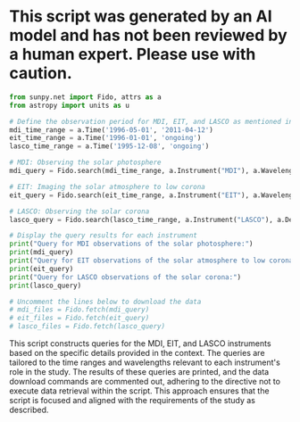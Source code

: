 # This script was generated by an AI model and has not been reviewed by a human expert. Please use with caution.

```python
from sunpy.net import Fido, attrs as a
from astropy import units as u

# Define the observation period for MDI, EIT, and LASCO as mentioned in the context
mdi_time_range = a.Time('1996-05-01', '2011-04-12')
eit_time_range = a.Time('1996-01-01', 'ongoing')
lasco_time_range = a.Time('1995-12-08', 'ongoing')

# MDI: Observing the solar photosphere
mdi_query = Fido.search(mdi_time_range, a.Instrument("MDI"), a.Wavelength(6768 * u.Angstrom))

# EIT: Imaging the solar atmosphere to low corona
eit_query = Fido.search(eit_time_range, a.Instrument("EIT"), a.Wavelength(195 * u.Angstrom))

# LASCO: Observing the solar corona
lasco_query = Fido.search(lasco_time_range, a.Instrument("LASCO"), a.Detector("C2"))

# Display the query results for each instrument
print("Query for MDI observations of the solar photosphere:")
print(mdi_query)
print("Query for EIT observations of the solar atmosphere to low corona:")
print(eit_query)
print("Query for LASCO observations of the solar corona:")
print(lasco_query)

# Uncomment the lines below to download the data
# mdi_files = Fido.fetch(mdi_query)
# eit_files = Fido.fetch(eit_query)
# lasco_files = Fido.fetch(lasco_query)
```

This script constructs queries for the MDI, EIT, and LASCO instruments based on the specific details provided in the context. The queries are tailored to the time ranges and wavelengths relevant to each instrument's role in the study. The results of these queries are printed, and the data download commands are commented out, adhering to the directive not to execute data retrieval within the script. This approach ensures that the script is focused and aligned with the requirements of the study as described.
